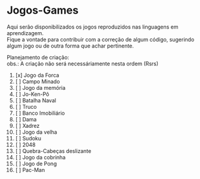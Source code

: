# Jogos-Games
 
Aqui serão disponibilizados os jogos reproduzidos nas linguagens em aprendizagem. <br>
Fique a vontade para contribuir com a correção de algum código, sugerindo algum jogo ou de outra forma que achar pertinente. 

Planejamento de criação: <br>
obs.: A criação não será necessáriamente nesta ordem (Rsrs)

01. [x] Jogo da Forca 
02. [ ] Campo Minado
03. [ ] Jogo da memória
04. [ ] Jo-Ken-Pô
05. [ ] Batalha Naval
06. [ ] Truco
07. [ ] Banco Imobiliário
08. [ ] Dama
09. [ ] Xadrez
10. [ ] Jogo da velha
11. [ ] Sudoku
12. [ ] 2048
13. [ ] Quebra-Cabeças deslizante
14. [ ] Jogo da cobrinha
15. [ ] Jogo de Pong
16. [ ] Pac-Man
